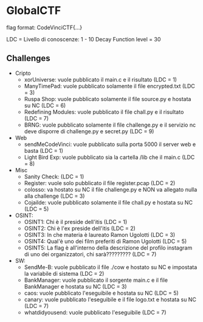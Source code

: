 # GlobalCTF
flag format: CodeVinciCTF{...}

LDC = Livello di conoscenze: 1 - 10
Decay Function level = 30

## Challenges

- Cripto
    - xorUniverse: vuole pubblicato il main.c e il risultato (LDC = 1)
    - ManyTimePad: vuole pubblicato solamente il file encrypted.txt (LDC = 3)
    - Ruspa Shop: vuole pubblicato solamente il file source.py e hostata su NC (LDC = 6)
    - Redefining Modules: vuole pubblicato il file chall.py e il risultato (LDC = 7)
    - BRNG: vuole pubblicato solamente il file challenge.py e il servizio nc deve disporre di challenge.py e secret.py (LDC = 9)
- Web
    - sendMeCodeVinci: vuole pubblicato sulla porta 5000 il server web e basta (LDC = 1)
    - Light Bird Exp: vuole pubblicato sia la cartella /lib che il main.c (LDC = 8)
- Misc
    - Sanity Check: (LDC = 1)
    - Register: vuole solo pubblicato il file register.pcap (LDC = 2)
    - colosso: va hostato su NC il file challenge.py e NON va allegato nulla alla challenge (LDC = 3)
    - Cojailde: vuole pubblicato solamente il file chall.py e hostata su NC (LDC = 5)
- OSINT:
    - OSINT1: Chi è il preside dell'itis (LDC = 1)
    - OSINT2: Chi è l'ex preside dell'itis (LDC = 2)
    - OSINT3: In che materia è laureato Ramon Ugolotti (LDC = 3)
    - OSINT4: Qual'è uno dei film preferiti di Ramon Ugolotti (LDC = 5)
    - OSINT5: La flag è all'interno della descrizione del profilo instagram di uno dei organizzatori, chi sarà????????? (LDC = 7)
- SW:
    - SendMe-B: vuole pubblicato il file ./cow e hostato su NC e impostata la variabile di sistema (LDC = 2)
    - BankManager: vuole pubblicato il sorgente main.c e il file BankManager e hostata su NC (LDC = 3)
    - caos: vuole pubblicato l'eseguibile e hostata su NC (LDC = 5)
    - canary: vuole pubblicato l'eseguibile e il file logo.txt e hostata su NC (LDC = 7)
    - whatdidyousend: vuole pubblicato l'eseguibile (LDC = 7)
